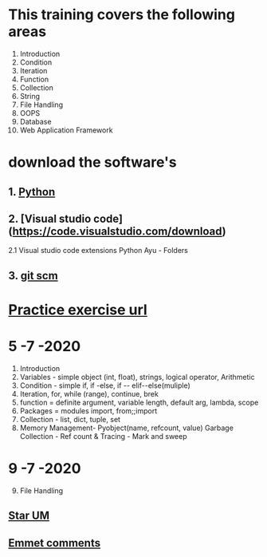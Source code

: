 # This training covers the following areas

1. Introduction
2. Condition
3. Iteration
4. Function
5. Collection
6. String
7. File Handling
8. OOPS
9. Database
10. Web Application Framework

# download the software's

## 1. [Python](https://www.python.org/downloads/release/python-383/)

## 2. [Visual studio code] (https://code.visualstudio.com/download)

2.1 Visual studio code extensions
Python
Ayu - Folders

## 3. [git scm](https://git-scm.com/)

# [Practice exercise url](https://www.w3resource.com/python-exercises/python-basic-exercise-6.php)

# 5 -7 -2020

1. Introduction
2. Variables - simple object (int, float), strings, logical operator, Arithmetic
3. Condition - simple if, if -else, if -- elif--else(muliple)
4. Iteration, for, while (range), continue, brek
5. function = definite argument, variable length, default arg, lambda, scope
6. Packages = modules import, from;;import
7. Collection - list, dict, tuple, set
8. Memory Management- Pyobject(name, refcount, value) Garbage Collection - Ref count & Tracing - Mark and sweep

# 9 -7 -2020

9. File Handling

## [Star UM](http://staruml.io/download)

## [Emmet comments](https://docs.emmet.io/cheat-sheet/)

